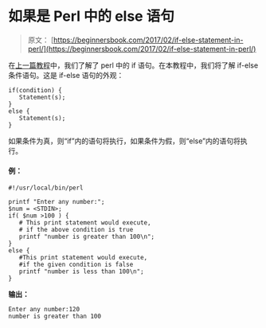 # 如果是 Perl 中的 else 语句

> 原文： [https://beginnersbook.com/2017/02/if-else-statement-in-perl/](https://beginnersbook.com/2017/02/if-else-statement-in-perl/)

在[上一篇教程](https://beginnersbook.com/2017/02/if-statement-in-perl/)中，我们了解了 perl 中的 if 语句。在本教程中，我们将了解 if-else 条件语句。这是 if-else 语句的外观：

```
if(condition) {
   Statement(s);
}
else {
   Statement(s);
}
```

如果条件为真，则“if”内的语句将执行，如果条件为假，则“else”内的语句将执行。

#### 例：

```
#!/usr/local/bin/perl

printf "Enter any number:";
$num = <STDIN>;
if( $num >100 ) {
   # This print statement would execute,
   # if the above condition is true
   printf "number is greater than 100\n";
}
else {
   #This print statement would execute,
   #if the given condition is false
   printf "number is less than 100\n";
}
```

**输出：**

```
Enter any number:120
number is greater than 100
```